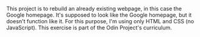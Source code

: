 This project is to rebuild an already existing webpage, in this case the Google homepage. It's supposed to look like the Google homepage, but it doesn't function like it. For this purpose, I'm using only HTML and CSS (no JavaScript).
This exercise is part of the Odin Project's curriculum.


